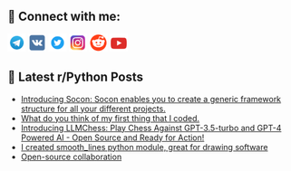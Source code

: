 ## 🔎 Connect with me:
[<img src="https://github.com/bullbesh/bullbesh/blob/main/images/Telegram.png" width="32" height="32" />](https://t.me/bullbesh)
[<img src="https://github.com/bullbesh/bullbesh/blob/main/images/VK.png" width="32" height="32" />](https://vk.com/bullbesh)
[<img src="https://github.com/bullbesh/bullbesh/blob/main/images/Twitter.png" width="32" height="32" />](https://twitter.com/bullbesh1)
[<img src="https://github.com/bullbesh/bullbesh/blob/main/images/Instagram.png" width="32" height="32" />](https://www.instagram.com/bullbesh)
[<img src="https://github.com/bullbesh/bullbesh/blob/main/images/Reddit.png" width="32" height="32" />](https://www.reddit.com/user/bullbesh)
[<img src="https://github.com/bullbesh/bullbesh/blob/main/images/YouTube.png" width="32" height="32" />](https://www.youtube.com/channel/UCtfjRs6uzgq5mfm8S06WTcg)

## 📕 Latest r/Python Posts
<!-- BLOG-POST-LIST:START -->
- [Introducing Socon: Socon enables you to create a generic framework structure for all your different projects.](https://www.reddit.com/r/Python/comments/131lfa4/introducing_socon_socon_enables_you_to_create_a/)
- [What do you think of my first thing that I coded.](https://www.reddit.com/r/Python/comments/131gee4/what_do_you_think_of_my_first_thing_that_i_coded/)
- [Introducing LLMChess: Play Chess Against GPT-3.5-turbo and GPT-4 Powered AI - Open Source and Ready for Action!](https://www.reddit.com/r/Python/comments/131fgz6/introducing_llmchess_play_chess_against/)
- [I created smooth_lines python module, great for drawing software](https://www.reddit.com/r/Python/comments/131dfk9/i_created_smooth_lines_python_module_great_for/)
- [Open-source collaboration](https://www.reddit.com/r/Python/comments/131bqkj/opensource_collaboration/)
<!-- BLOG-POST-LIST:END -->
